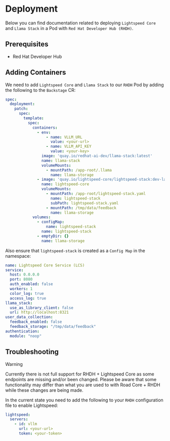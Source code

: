 # Deployment

Below you can find documentation related to deploying `Lightspeed Core` and `Llama Stack` in a Pod with `Red Hat Developer Hub (RHDH)`.

## Prerequisites

- Red Hat Developer Hub

## Adding Containers

We need to add `Lightspeed Core` and `Llama Stack` to our `RHDH` Pod by adding the following to the `Backstage` CR:

```yaml
spec:
  deployment:
    patch:
      spec:
        template:
          spec:
            containers:
              - env:
                  - name: VLLM_URL
                    value: <your-url>
                  - name: VLLM_API_KEY
                    value: <your-key>
                image: 'quay.io/redhat-ai-dev/llama-stack:latest'
                name: llama-stack
                volumeMounts:
                  - mountPath: /app-root/.llama
                    name: llama-storage
              - image: 'quay.io/lightspeed-core/lightspeed-stack:dev-latest'
                name: lightspeed-core
                volumeMounts:
                  - mountPath: /app-root/lightspeed-stack.yaml
                    name: lightspeed-stack
                    subPath: lightspeed-stack.yaml
                  - mountPath: /tmp/data/feedback
                    name: llama-storage
            volumes:
              - configMap:
                  name: lightspeed-stack
                name: lightspeed-stack
              - emptyDir: {}
                name: llama-storage
```

Also ensure that `lightspeed-stack` is created as a `Config Map` in the namespace:

```yaml
name: Lightspeed Core Service (LCS)
service:
  host: 0.0.0.0
  port: 8080
  auth_enabled: false
  workers: 1
  color_log: true
  access_log: true
llama_stack:
  use_as_library_client: false
  url: http://localhost:8321
user_data_collection:
  feedback_enabled: false
  feedback_storage: "/tmp/data/feedback"
authentication:
  module: "noop"
```

## Troubleshooting
> [!WARNING]
> Currently there is not full support for RHDH + Lightspeed Core as some endpoints are missing and/or been changed. Please be aware that some functionality may differ than what you are used to with Road Core + RHDH while these changes are being made.

In the current state you need to add the following to your `RHDH` configuration file to enable Lightspeed:

```yaml
lightspeed:
  servers:
    - id: vllm
      url: <your-url>
      token: <your-token>
```
